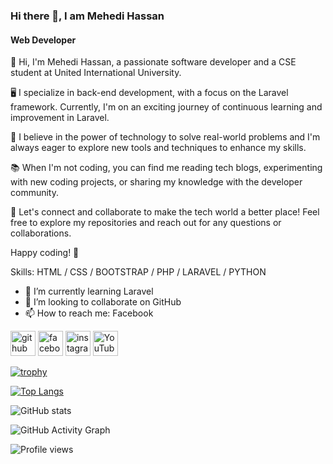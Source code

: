 ### Hi there 👋, I am Mehedi Hassan
#### Web Developer

👋 Hi, I'm Mehedi Hassan, a passionate software developer and a CSE student at United International University.

🖥️ I specialize in back-end development, with a focus on the Laravel framework. Currently, I'm on an exciting journey of continuous learning and improvement in Laravel.

🌱 I believe in the power of technology to solve real-world problems and I'm always eager to explore new tools and techniques to enhance my skills.

📚 When I'm not coding, you can find me reading tech blogs, experimenting with new coding projects, or sharing my knowledge with the developer community.

🤝 Let's connect and collaborate to make the tech world a better place! Feel free to explore my repositories and reach out for any questions or collaborations.

Happy coding! 🚀


Skills: HTML / CSS / BOOTSTRAP / PHP / LARAVEL / PYTHON 

- 🌱 I’m currently learning Laravel 
- 👯 I’m looking to collaborate on GitHub 
- 📫 How to reach me: Facebook 


[<img src='https://cdn.jsdelivr.net/npm/simple-icons@3.0.1/icons/github.svg' alt='github' height='40'>](https://github.com/https://github.com/Mehedi5271)  [<img src='https://cdn.jsdelivr.net/npm/simple-icons@3.0.1/icons/facebook.svg' alt='facebook' height='40'>](https://www.facebook.com/https://www.facebook.com/official.mehedih52/)  [<img src='https://cdn.jsdelivr.net/npm/simple-icons@3.0.1/icons/instagram.svg' alt='instagram' height='40'>](https://www.instagram.com/https://www.instagram.com/mehe_the//)  [<img src='https://cdn.jsdelivr.net/npm/simple-icons@3.0.1/icons/youtube.svg' alt='YouTube' height='40'>](https://www.youtube.com/channel/https://www.youtube.com/channel/UC1lFjo2bnObZqutb0-QpjIA)  

[![trophy](https://github-profile-trophy.vercel.app/?username=https://github.com/Mehedi5271)](https://github.com/ryo-ma/github-profile-trophy)

[![Top Langs](https://github-readme-stats.vercel.app/api/top-langs/?username=https://github.com/Mehedi5271)](https://github.com/anuraghazra/github-readme-stats)

![GitHub stats](https://github-readme-stats.vercel.app/api?username=https://github.com/Mehedi5271&show_icons=true&count_private=true)  

![GitHub Activity Graph](https://activity-graph.herokuapp.com/graph?username=https://github.com/Mehedi5271)  

![Profile views](https://gpvc.arturio.dev/https://github.com/Mehedi5271)  
